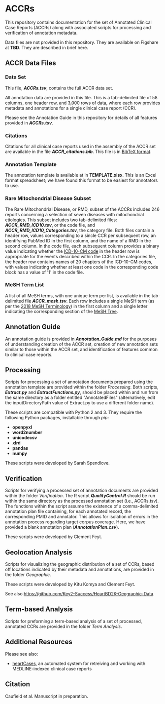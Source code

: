 # ACCRs 
This repository contains documentation for the set of Annotated Clinical Case Reports (ACCRs) along with associated scripts for processing and verification of annotation metadata.

Data files are not provided in this repository. They are available on Figshare at **TBD**.
They are described in brief here.

## ACCR Data Files
### Data Set
This file, ***ACCRs.tsv***, contains the full ACCR data set.

All annotation data are provided in this file. This is a tab-delimited file of 58 columns, one header row, and 3,000 rows of data, where each row provides metadata and annotations for a single clinical case report (CCR).

Please see the Annotation Guide in this repository for details of all features provided in ***ACCRs.tsv***.

### Citations
Citations for all clinical case reports used in the assembly of the ACCR set are available in the file ***ACCR_citations.bib***. This file is in [BibTeX format](http://www.bibtex.org/Format/).

### Annotation Template
The annotation template is available at in **TEMPLATE.xlsx**. This is an Excel format spreadsheet; we have found this format to be easiest for annotators to use. 

### Rare Mitochondrial Disease Subset
The Rare Mitochondrial Disease, or RMD, subset of the ACCRs includes 246 reports concerning a selection of seven diseases with mitochondrial etiologies. This subset includes two tab-delimited files: ***ACCR_RMD_ICD10.tsv***, or the code file, and ***ACCR_RMD_ICD10_Categories.tsv***, the category file. Both files contain a header row, values corresponding to a sincle CCR per subsequent row, an identifying PubMed ID in the first column, and the name of a RMD in the second column. In the code file, each subsequent column provides a binary value indicating whether the [ICD-10-CM code](https://www.cdc.gov/nchs/icd/icd10cm.htm) in the header row is appropriate for the events described within the CCR. In the categories file, the header row contains names of 20 chapters of the ICD-10-CM codes, with values indicating whether at least one code in the corresponding code block has a value of '1' in the code file.

### MeSH Term List
A list of all MeSH terms, with one unique term per list, is available in the tab-delimited file ***ACCR_mesh.tsv***. Each row includes a single MeSH term (as per the [2018 MeSH Terminology](https://www.nlm.nih.gov/mesh/filelist.html)) in the first column and a single letter indicating the corresponding section of the [MeSH Tree](https://meshb.nlm.nih.gov/treeView).

## Annotation Guide
An annotation guide is provided in ***Annotation_Guide.md*** for the purposes of understanding creation of the ACCR set, creation of new annotation sets similar to those within the ACCR set, and identification of features common to clinical case reports.

## Processing
Scripts for processing a set of annotation documents prepared using the annotation template are provided within the folder *Processing*. Both scripts, ***Extract.py*** and ***ExtractFunctions.py***, should be placed within and run from the same directory as a folder entitled "AnnotatedFiles" (alternatively, edit the inputDirectoryPath value of Extract.py to use a different folder name).

These scripts are compatible with Python 2 and 3. They require the following Python packages, installable through *pip*:
* **openpyxl**
* **word2number**
* **unicodecsv**
* **xlrd**
* **pandas**
* **numpy**

These scripts were developed by Sarah Spendlove.

## Verification
Scripts for verifying a processed set of annotation documents are provided within the folder *Verification*. The R script ***QualityControl.R*** should be run within the same directory as the processed annotation set (i.e., ACCRs.tsv). The functions within the script assume the existence of a comma-delimited annotation plan file containing, for each annotated record, the corresponding PMID and annotator. This allows for isolation of errors in the annotation process regarding target corpus coverage. Here, we have provided a blank annotation plan (***AnnotationPlan.csv***).

These scripts were developed by Clement Feyt.

## Geolocation Analysis
Scripts for visualizing the geographic distribution of a set of CCRs, based off locations indicated by their metadata and annotations, are provided in the folder *Geographic*.

These scripts were developed by Kitu Komya and Clement Feyt.

See also https://github.com/Key2-Success/HeartBD2K-Geographic-Data.

## Term-based Analysis
Scripts for preforming a term-based analysis of a set of processed, annotated CCRs are provided in the folder *Term Analysis*.

## Additional Resources
Please see also:
* [heartCases](https://github.com/caufieldjh/heartCases), an automated system for retreiving and working with MEDLINE-indexed clinical case reports

## Citation
Caufield et al. Manuscript in preparation.
